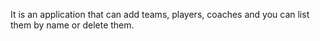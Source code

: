 It is an application that can add teams, players, coaches and you can list them by name or delete them.
